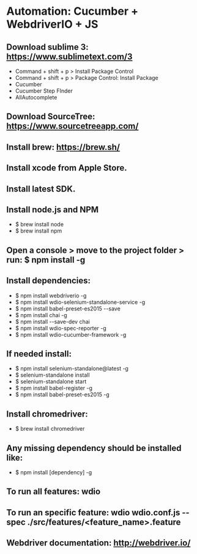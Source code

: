 Automation: Cucumber + WebdriverIO + JS
========================================

## Download sublime 3: https://www.sublimetext.com/3
- Command + shift + p > Install Package Control
- Command + shift + p > Package Control: Install Package
- Cucumber
- Cucumber Step FInder
- AllAutocomplete
## Download SourceTree: https://www.sourcetreeapp.com/
## Install brew: https://brew.sh/
## Install xcode from Apple Store.
## Install latest SDK.
## Install node.js and NPM
- $ brew install node
- $ brew install npm
## Open a console > move to the project folder > run: $ npm install -g
## Install dependencies:
- $ npm install webdriverio -g
- $ npm install wdio-selenium-standalone-service -g
- $ npm install babel-preset-es2015 --save
- $ npm install chai -g
- $ npm install --save-dev chai
- $ npm install wdio-spec-reporter -g
- $ npm install wdio-cucumber-framework -g
## If needed install:
- $ npm install selenium-standalone@latest -g
- $ selenium-standalone install
- $ selenium-standalone start
- $ npm install babel-register -g
- $ npm install babel-preset-es2015 -g
## Install chromedriver:
- $ brew install chromedriver
## Any missing dependency should be installed like:
- $ npm install [dependency] -g
## To run all features: wdio
## To run an specific feature: wdio wdio.conf.js --spec ./src/features/<feature_name>.feature

## Webdriver documentation: http://webdriver.io/